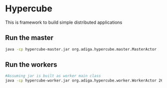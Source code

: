 Hypercube
=======================
This is framework to build simple distributed applications

Run the master
---------------
```bash
java -cp hypercube-master.jar org.adiga.hypercube.master.MasterActor
```

Run the workers
---------------
```bash
#Assuming jar is built as worker main class
java -cp hypercube-worker.jar org.adiga.hypercube.worker.WorkerActor 2626
```